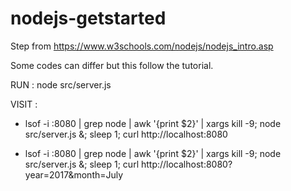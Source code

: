 # nodejs-getstarted

Step from https://www.w3schools.com/nodejs/nodejs_intro.asp

Some codes can differ but this follow the tutorial.

RUN : node src/server.js

VISIT :

* lsof -i :8080 | grep node | awk '{print $2}' | xargs kill -9; node src/server.js &; sleep 1; curl http://localhost:8080

* lsof -i :8080 | grep node | awk '{print $2}' | xargs kill -9; node src/server.js &; sleep 1; curl http://localhost:8080\?year=2017\&month=July
